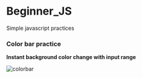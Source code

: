 # Beginner_JS
Simple javascript practices

### Color bar practice
**Instant background color change with input range**

![colorbar](https://ibb.co/fqGFfDm)

